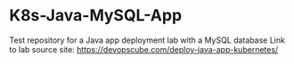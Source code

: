 # K8s-Java-MySQL-App
Test repository for a Java app deployment lab with a MySQL database
Link to lab source site: https://devopscube.com/deploy-java-app-kubernetes/
